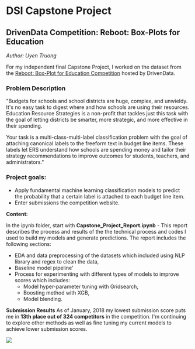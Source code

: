 # DSI Capstone Project

## DrivenData Competition: Reboot: Box-Plots for Education 

*Author: Uyen Truong*

For my independent final Capstone Project, I worked on the dataset from the [Reboot: Box-Plot for Education Competition](https://www.drivendata.org/competitions/46/box-plots-for-education-reboot/) hosted by DrivenData.

### Problem Description

"Budgets for schools and school districts are huge, complex, and unwieldy. It's no easy task to digest where and how schools are using their resources. Education Resource Strategies is a non-profit that tackles just this task with the goal of letting districts be smarter, more strategic, and more effective in their spending.

Your task is a multi-class-multi-label classification problem with the goal of attaching canonical labels to the freeform text in budget line items. These labels let ERS understand how schools are spending money and tailor their strategy recommendations to improve outcomes for students, teachers, and administrators."

### Project goals:

- Apply fundamental machine learning classification models to predict the probability that a certain label is attached to each budget line item.
- Enter submissions the competition website.


**Content:**

In the ipynb folder, start with **Capstone_Project_Report.ipynb** - This report describes the process and results of the the technical process and codes I used to build my models and generate predictions. The report includes the following sections:

- EDA and data preprocessing of the datasets which included using NLP library and regex to clean the data,
- Baseline model pipeline'
- Process for experimenting with different types of models to improve scores which includes:
    - Model hyper-parameter tuning with Gridsearch,
    - Boosting method with XGB,
    - Model blending.
    
**Submission Results**
As of January, 2018 my lowest submission score puts me in **13th place out of 324 competitors** in the competition. I'm continuing to explore other methods as well as fine tuning my current models to achieve lower submission scores.

![](../Capstone/ipynb/scratch_work/rank.png)

   

